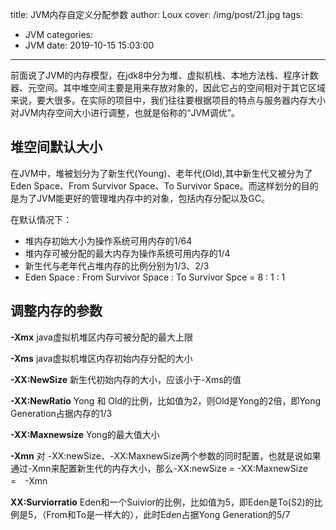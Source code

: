 title: JVM内存自定义分配参数
author: Loux
cover: /img/post/21.jpg
tags:
  - JVM
categories:
  - JVM
date: 2019-10-15 15:03:00
---

前面说了JVM的内存模型，在jdk8中分为堆、虚拟机栈、本地方法栈、程序计数器、元空间。其中堆空间主要是用来存放对象的，因此它占的空间相对于其它区域来说，要大很多。在实际的项目中，我们往往要根据项目的特点与服务器内存大小对JVM内存空间大小进行调整，也就是俗称的“JVM调优”。

## 堆空间默认大小

在JVM中，堆被划分为了新生代(Young)、老年代(Old),其中新生代又被分为了Eden Space、From Survivor Space、To Survivor Space。而这样划分的目的是为了JVM能更好的管理堆内存中的对象，包括内存分配以及GC。

在默认情况下：

* 堆内存初始大小为操作系统可用内存的1/64
* 堆内存可被分配的最大内存为操作系统可用内存的1/4
* 新生代与老年代占堆内存的比例分别为1/3、2/3
* Eden Space : From Survivor Space : To Survivor Spce = 8 : 1 : 1

## 调整内存的参数

 **-Xmx**  java虚拟机堆区内存可被分配的最大上限 

 **-Xms**  java虚拟机堆区内存初始内存分配的大小 

  **-XX:NewSize**   新生代初始内存的大小，应该小于-Xms的值 

 **-XX:NewRatio**  Yong 和 Old的比例，比如值为2，则Old是Yong的2倍，即Yong Generation占据内存的1/3 

 **-XX:Maxnewsize**   Yong的最大值大小 

 **-Xmn**  对 -XX:newSize、-XX:MaxnewSize两个参数的同时配置，也就是说如果通过-Xmn来配置新生代的内存大小，那么-XX:newSize = -XX:MaxnewSize　=　-Xmn 

 **XX:Surviorratio**   Eden和一个Suivior的比例，比如值为5，即Eden是To(S2)的比例是5，（From和To是一样大的），此时Eden占据Yong Generation的5/7 

